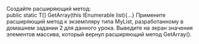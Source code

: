 Создайте расширяющий метод:  
public static T[] GetArray<T>(this IEnumerable<T> list){…} 
Примените расширяющий метод к экземпляру типа MyList<T>, разработанному в домашнем задании 2 для данного урока. Выведите на экран значения элементов массива, который вернул расширяющий метод GetArray(). 

